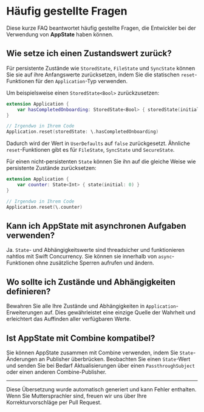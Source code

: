 # Häufig gestellte Fragen

Diese kurze FAQ beantwortet häufig gestellte Fragen, die Entwickler bei der Verwendung von **AppState** haben können.

## Wie setze ich einen Zustandswert zurück?

Für persistente Zustände wie `StoredState`, `FileState` und `SyncState` können Sie sie auf ihre Anfangswerte zurücksetzen, indem Sie die statischen `reset`-Funktionen für den `Application`-Typ verwenden.

Um beispielsweise einen `StoredState<Bool>` zurückzusetzen:
```swift
extension Application {
    var hasCompletedOnboarding: StoredState<Bool> { storedState(initial: false, id: "onboarding_complete") }
}

// Irgendwo in Ihrem Code
Application.reset(storedState: \.hasCompletedOnboarding)
```
Dadurch wird der Wert in `UserDefaults` auf `false` zurückgesetzt. Ähnliche `reset`-Funktionen gibt es für `FileState`, `SyncState` und `SecureState`.

Für einen nicht-persistenten `State` können Sie ihn auf die gleiche Weise wie persistente Zustände zurücksetzen:
```swift
extension Application {
    var counter: State<Int> { state(initial: 0) }
}

// Irgendwo in Ihrem Code
Application.reset(\.counter)
```

## Kann ich AppState mit asynchronen Aufgaben verwenden?

Ja. `State`- und Abhängigkeitswerte sind threadsicher und funktionieren nahtlos mit Swift Concurrency. Sie können sie innerhalb von `async`-Funktionen ohne zusätzliche Sperren aufrufen und ändern.

## Wo sollte ich Zustände und Abhängigkeiten definieren?

Bewahren Sie alle Ihre Zustände und Abhängigkeiten in `Application`-Erweiterungen auf. Dies gewährleistet eine einzige Quelle der Wahrheit und erleichtert das Auffinden aller verfügbaren Werte.

## Ist AppState mit Combine kompatibel?

Sie können AppState zusammen mit Combine verwenden, indem Sie `State`-Änderungen an Publisher überbrücken. Beobachten Sie einen `State`-Wert und senden Sie bei Bedarf Aktualisierungen über einen `PassthroughSubject` oder einen anderen Combine-Publisher.

---
Diese Übersetzung wurde automatisch generiert und kann Fehler enthalten. Wenn Sie Muttersprachler sind, freuen wir uns über Ihre Korrekturvorschläge per Pull Request.
